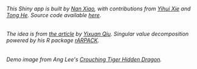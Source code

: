 ###### This Shiny app is built by [Nan Xiao](https://nanx.me), with contributions from [Yihui Xie](https://yihui.name/) and [Tong He](https://github.com/hetong007). Source code available [here](https://github.com/nanxstats/imgsvd/).

###### The idea is from [the article](https://cos.name/2014/02/svd-and-image-compression/) by [Yixuan Qiu](http://statr.me). Singular value decomposition powered by his R package [rARPACK](https://cran.r-project.org/package=rARPACK).

###### Demo image from Ang Lee's [Crouching Tiger Hidden Dragon](http://www.imdb.com/title/tt0190332/).
